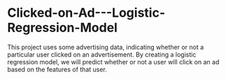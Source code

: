 # Clicked-on-Ad---Logistic-Regression-Model
This project uses some advertising data, indicating whether or not a particular user clicked on an advertisement. By creating a logistic regression model, we will predict whether or not a user will click on an ad based on the features of that user.
